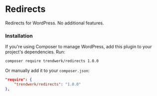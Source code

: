 Redirects
=========

Redirects for WordPress. No additional features.

### Installation
If you're using Composer to manage WordPress, add this plugin to your project's dependencies. Run:
```sh
composer require trendwerk/redirects 1.0.0
```

Or manually add it to your `composer.json`:
```json
"require": {
	"trendwerk/redirects": "1.0.0"
},
```
